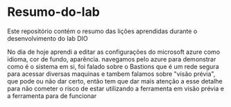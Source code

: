 # Resumo-do-lab
Este repositório contém o resumo das lições aprendidas durante o desenvolvimento do lab DIO

No dia de hoje aprendi a editar as configurações do microsoft azure como idioma, cor de fundo, aparência.
navegamos pelo azure para demonstrar como é o sistema em si, foi falado sobre o Bastions que é um rede segura para acessar diversas maquinas e tambem falamos sobre "visão prévia", que pode ou não dar certo, então tem que dar mais atenção a esse detalhe para não cometer o risco de estar utilizando a ferramenta em visão prévia e a ferramenta para de funcionar  
